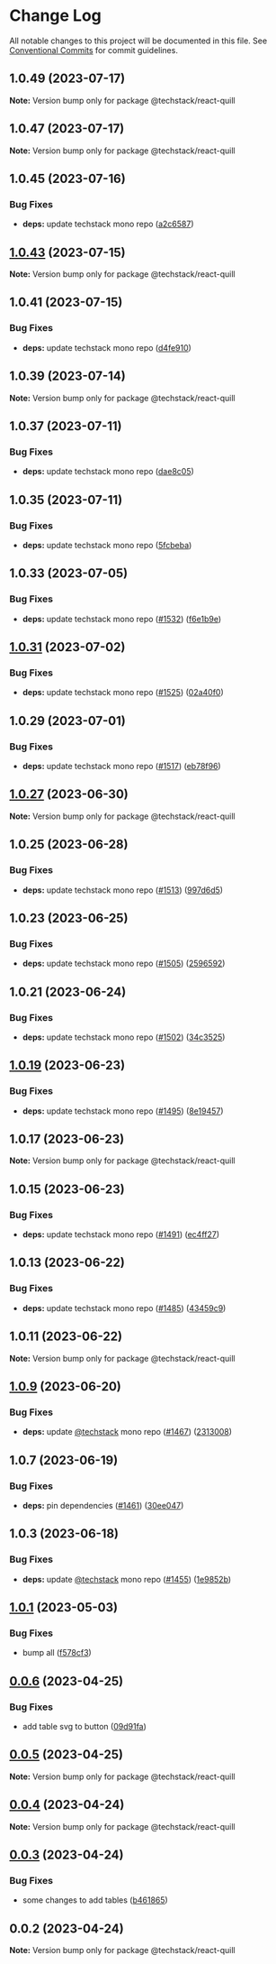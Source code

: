# Change Log

All notable changes to this project will be documented in this file.
See [Conventional Commits](https://conventionalcommits.org) for commit guidelines.

## 1.0.49 (2023-07-17)

**Note:** Version bump only for package @techstack/react-quill





## 1.0.47 (2023-07-17)

**Note:** Version bump only for package @techstack/react-quill





## 1.0.45 (2023-07-16)


### Bug Fixes

* **deps:** update techstack mono repo ([a2c6587](https://github.com/The-Code-Monkey/TechStack/commit/a2c65878403124bc677184de797cbb95acd5fe6a))





## [1.0.43](https://github.com/The-Code-Monkey/TechStack/compare/@techstack/react-quill@1.0.41...@techstack/react-quill@1.0.43) (2023-07-15)

**Note:** Version bump only for package @techstack/react-quill





## 1.0.41 (2023-07-15)


### Bug Fixes

* **deps:** update techstack mono repo ([d4fe910](https://github.com/The-Code-Monkey/TechStack/commit/d4fe9103a51ca8406641ed95f9802108c2f7c78e))





## 1.0.39 (2023-07-14)

**Note:** Version bump only for package @techstack/react-quill





## 1.0.37 (2023-07-11)


### Bug Fixes

* **deps:** update techstack mono repo ([dae8c05](https://github.com/The-Code-Monkey/TechStack/commit/dae8c05945b56db5920d581fbf9b365355979453))





## 1.0.35 (2023-07-11)


### Bug Fixes

* **deps:** update techstack mono repo ([5fcbeba](https://github.com/The-Code-Monkey/TechStack/commit/5fcbeba643bc159a7dbf7293fe604c9fea3521ce))





## 1.0.33 (2023-07-05)


### Bug Fixes

* **deps:** update techstack mono repo ([#1532](https://github.com/The-Code-Monkey/TechStack/issues/1532)) ([f6e1b9e](https://github.com/The-Code-Monkey/TechStack/commit/f6e1b9e512db04a6bdb94acf6b95ae867c619077))





## [1.0.31](https://github.com/The-Code-Monkey/TechStack/compare/@techstack/react-quill@1.0.29...@techstack/react-quill@1.0.31) (2023-07-02)


### Bug Fixes

* **deps:** update techstack mono repo ([#1525](https://github.com/The-Code-Monkey/TechStack/issues/1525)) ([02a40f0](https://github.com/The-Code-Monkey/TechStack/commit/02a40f096f537856a352bdb8aff9ced70cf3840a))





## 1.0.29 (2023-07-01)


### Bug Fixes

* **deps:** update techstack mono repo ([#1517](https://github.com/The-Code-Monkey/TechStack/issues/1517)) ([eb78f96](https://github.com/The-Code-Monkey/TechStack/commit/eb78f96f53469c4b4901a4e6685081fc15330700))





## [1.0.27](https://github.com/The-Code-Monkey/TechStack/compare/@techstack/react-quill@1.0.25...@techstack/react-quill@1.0.27) (2023-06-30)

**Note:** Version bump only for package @techstack/react-quill





## 1.0.25 (2023-06-28)


### Bug Fixes

* **deps:** update techstack mono repo ([#1513](https://github.com/The-Code-Monkey/TechStack/issues/1513)) ([997d6d5](https://github.com/The-Code-Monkey/TechStack/commit/997d6d5ecb5c767f4d758ddb77c00f8f2be384a7))





## 1.0.23 (2023-06-25)


### Bug Fixes

* **deps:** update techstack mono repo ([#1505](https://github.com/The-Code-Monkey/TechStack/issues/1505)) ([2596592](https://github.com/The-Code-Monkey/TechStack/commit/2596592463db9afa84cb242cc3950bc4c3112bb8))





## 1.0.21 (2023-06-24)


### Bug Fixes

* **deps:** update techstack mono repo ([#1502](https://github.com/The-Code-Monkey/TechStack/issues/1502)) ([34c3525](https://github.com/The-Code-Monkey/TechStack/commit/34c35252b2c312c35796d9e9867146f1ce28fa5d))





## [1.0.19](https://github.com/The-Code-Monkey/TechStack/compare/@techstack/react-quill@1.0.17...@techstack/react-quill@1.0.19) (2023-06-23)


### Bug Fixes

* **deps:** update techstack mono repo ([#1495](https://github.com/The-Code-Monkey/TechStack/issues/1495)) ([8e19457](https://github.com/The-Code-Monkey/TechStack/commit/8e19457e073c4bce6131fba225f3be6e55031af8))





## 1.0.17 (2023-06-23)

**Note:** Version bump only for package @techstack/react-quill





## 1.0.15 (2023-06-23)


### Bug Fixes

* **deps:** update techstack mono repo ([#1491](https://github.com/The-Code-Monkey/TechStack/issues/1491)) ([ec4ff27](https://github.com/The-Code-Monkey/TechStack/commit/ec4ff272cb4113ca4d5e7bfe4f4c8c6899ce9750))





## 1.0.13 (2023-06-22)


### Bug Fixes

* **deps:** update techstack mono repo ([#1485](https://github.com/The-Code-Monkey/TechStack/issues/1485)) ([43459c9](https://github.com/The-Code-Monkey/TechStack/commit/43459c99a983e1750a516c320ffbad1a86b25059))





## 1.0.11 (2023-06-22)

**Note:** Version bump only for package @techstack/react-quill





## [1.0.9](https://github.com/The-Code-Monkey/TechStack/compare/@techstack/react-quill@1.0.7...@techstack/react-quill@1.0.9) (2023-06-20)


### Bug Fixes

* **deps:** update [@techstack](https://github.com/techstack) mono repo ([#1467](https://github.com/The-Code-Monkey/TechStack/issues/1467)) ([2313008](https://github.com/The-Code-Monkey/TechStack/commit/23130085b96f0378dfcf36b322901849a20801fd))





## 1.0.7 (2023-06-19)


### Bug Fixes

* **deps:** pin dependencies ([#1461](https://github.com/The-Code-Monkey/TechStack/issues/1461)) ([30ee047](https://github.com/The-Code-Monkey/TechStack/commit/30ee047e29f93d5bc4f9f4557dab3958ee0a778f))





## 1.0.3 (2023-06-18)


### Bug Fixes

* **deps:** update [@techstack](https://github.com/techstack) mono repo ([#1455](https://github.com/The-Code-Monkey/TechStack/issues/1455)) ([1e9852b](https://github.com/The-Code-Monkey/TechStack/commit/1e9852b5ab9ac63f395fd42a7db86094846e10e5))





## [1.0.1](https://github.com/The-Code-Monkey/TechStack/compare/@techstack/react-quill@0.0.6...@techstack/react-quill@1.0.1) (2023-05-03)


### Bug Fixes

* bump all ([f578cf3](https://github.com/The-Code-Monkey/TechStack/commit/f578cf38ba3255645f6ca681f95987eec17e7c23))





## [0.0.6](https://github.com/The-Code-Monkey/TechStack/compare/@techstack/react-quill@0.0.5...@techstack/react-quill@0.0.6) (2023-04-25)


### Bug Fixes

* add table svg to button ([09d91fa](https://github.com/The-Code-Monkey/TechStack/commit/09d91faba75935f8e255e111b717d35a3bb3fbf7))





## [0.0.5](https://github.com/The-Code-Monkey/TechStack/compare/@techstack/react-quill@0.0.4...@techstack/react-quill@0.0.5) (2023-04-25)

**Note:** Version bump only for package @techstack/react-quill





## [0.0.4](https://github.com/The-Code-Monkey/TechStack/compare/@techstack/react-quill@0.0.3...@techstack/react-quill@0.0.4) (2023-04-24)

**Note:** Version bump only for package @techstack/react-quill





## [0.0.3](https://github.com/The-Code-Monkey/TechStack/compare/@techstack/react-quill@0.0.2...@techstack/react-quill@0.0.3) (2023-04-24)


### Bug Fixes

* some changes to add tables ([b461865](https://github.com/The-Code-Monkey/TechStack/commit/b461865ca5bd498b6fca2eba5df3bba17fd5631d))





## 0.0.2 (2023-04-24)

**Note:** Version bump only for package @techstack/react-quill
